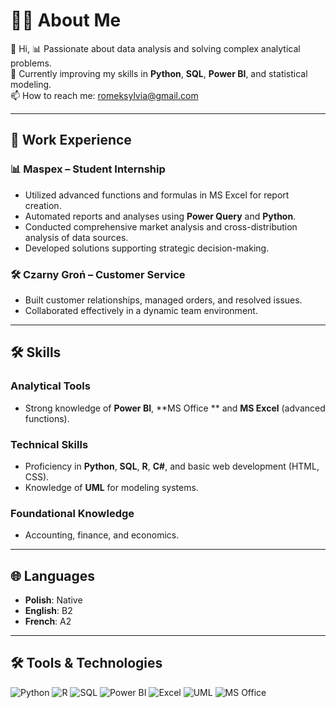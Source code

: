 # 👩‍💻 About Me

👋 Hi, 
📊 Passionate about data analysis and solving complex analytical problems.\
🎯 Currently improving my skills in **Python**, **SQL**, **Power BI**, and statistical modeling.\
📫 How to reach me: [romeksylvia@gmail.com](mailto\:romeksylvia@gmail.com)

---

## 💼 Work Experience

### 📊 Maspex – Student Internship 

- Utilized advanced functions and formulas in MS Excel for report creation.
- Automated reports and analyses using **Power Query** and **Python**.
- Conducted comprehensive market analysis and cross-distribution analysis of data sources.
- Developed solutions supporting strategic decision-making.

### 🛠 Czarny Groń – Customer Service 

- Built customer relationships, managed orders, and resolved issues.
- Collaborated effectively in a dynamic team environment.

---

## 🛠 Skills

### **Analytical Tools**

- Strong knowledge of **Power BI**, \*\*MS Office \*\* and **MS Excel** (advanced functions).

### **Technical Skills**

- Proficiency in **Python**, **SQL**, **R**, **C#**, and basic web development (HTML, CSS).
- Knowledge of **UML** for modeling systems.



### **Foundational Knowledge**

- Accounting, finance, and economics.


---

## 🌐 Languages

- **Polish**: Native
- **English**: B2
- **French**: A2

---


## 🛠 Tools & Technologies
![Python](https://img.shields.io/badge/Python-3776AB?style=for-the-badge&logo=python&logoColor=white)
![R](https://img.shields.io/badge/R-276DC3?style=for-the-badge&logo=r&logoColor=white)
![SQL](https://img.shields.io/badge/SQL-025E8C?style=for-the-badge&logo=sqlite&logoColor=white)
![Power BI](https://img.shields.io/badge/PowerBI-F2C811?style=for-the-badge&logo=power-bi&logoColor=black)
![Excel](https://img.shields.io/badge/Excel-217346?style=for-the-badge&logo=microsoft-excel&logoColor=white)
![UML](https://img.shields.io/badge/UML-5C2D91?style=for-the-badge&logo=uml&logoColor=white)
![MS Office](https://img.shields.io/badge/MSOffice-D83B01?style=for-the-badge&logo=microsoft-office&logoColor=white)






